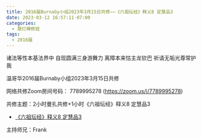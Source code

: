 ```yaml
---
title: 2016届Burnaby小组2023年3月15日共修——《六祖坛经》释义8 定慧品3
date: 2023-03-12 16:57:11-07:00
categories:
  - 慧灯禅修班
tags:
  - 2016届
---
```

诸法等性本基法界中 自现圆满三身游舞力 离障本来怙主龙钦巴 祈请无垢光尊常护我

温哥华2016届Burnaby小组2023年3月15日共修

网络共修Zoom房间号码： 7789995278 (<https://zoom.us/j/7789995278>)

共修主题：2小时曼扎共修+1小时《六祖坛经》释义8 定慧品3

* [《六祖坛经》释义8 定慧品3](https://www.youtube.com/watch?v=DgtuwfM3xQ0&t=3s)


主持师兄：Frank
